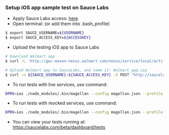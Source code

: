 ### Setup iOS app sample test on Sauce Labs
* Apply Sauce Labs access: [here](http://qm.otto.walmartlabs.com:8080)
* Open terminal: (or add them into .bash_profile)
```bash
$ export SAUCE_USERNAME=${USERNAME}
$ export SAUCE_ACCESS_KEY=${ACCESSKEY}
```
* Upload the testing iOS app to Sauce Labs
```bash
# Download Walmart app
$ curl -L 'http://gec-maven-nexus.walmart.com/nexus/service/local/artifact/maven/redirect?r=pangaea_snapshots&g=com.walmart.ios.development-qa-nightly&a=Walmart.app&v=LATEST&p=zip' > app/Walmart.zip && unzip -o app/Walmart.zip -d app/ && rm -rf app/Users app/Walmart.zip && zip -r app/Walmart.zip app/Walmart.app

# Upload Walmart app to SauceLabs, and name it: Walmart_app.zip
$ curl -u ${SAUCE_USERNAME}:${SAUCE_ACCESS_KEY} -X POST "http://saucelabs.com/rest/v1/storage/${SAUCE_USERNAME}/Walmart_app.zip?overwrite=true" -H "Content-Type: application/octet-stream" --data-binary @./app/Walmart.zip
```
* To run tests with live services, use command:
```bash
DPRO=ios ./node_modules/.bin/magellan --config magellan.json --profile appium-ios-app  --test tests/app.test.js --serial -- max_test_attempts=1
``` 
* To run tests with mocked services, use command:
```bash
DPRO=ios ./node_modules/.bin/magellan --config magellan.json --profile appium-ios-app-mock-sauce  --test tests/app-mock.test.js --serial --max_test_attempts=1 --sauce_create_tunnels
```
* You can view your tests running at: https://saucelabs.com/beta/dashboard/tests
